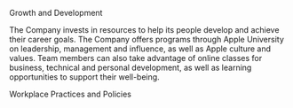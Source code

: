 Growth and Development

The  Company  invests  in  resources  to  help  its  people  develop  and  achieve  their  career  goals.  The  Company  offers  programs
through Apple University on leadership, management and influence, as well as Apple culture and values. Team members can
also  take  advantage  of  online  classes  for  business,  technical  and  personal  development,  as  well  as  learning  opportunities  to
support their well-being.

Workplace Practices and Policies